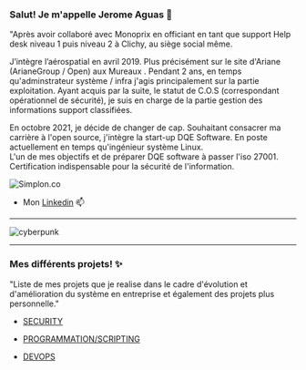 ### Salut! Je m'appelle Jerome Aguas 👋
  
"Après avoir collaboré avec Monoprix en officiant en tant que support Help desk niveau 1 puis niveau 2 à Clichy, au siège social même. 

J’intègre l’aérospatial en avril 2019. 
Plus précisément sur le site d'Ariane (ArianeGroup / Open) aux Mureaux .
Pendant 2 ans, en temps qu'adminstrateur système / infra j'agis principalement sur la partie exploitation. 
Ayant acquis par la suite, le statut de C.O.S (correspondant opérationnel de sécurité), je suis en charge de la partie gestion des informations support classifiées.

En octobre 2021, je décide de changer de cap. Souhaitant consacrer ma carrière à l'open source, j'intègre la start-up DQE Software.
En poste actuellement en temps qu'ingénieur système Linux.  
L'un de mes objectifs et de préparer DQE software à passer l'iso 27001. Certification indispensable pour la sécurité de l'information.

![Simplon.co](https://64.media.tumblr.com/017610fc57565d741fa9590e3892caaf/05716ba0c46b3c10-e3/s500x750/d8127f1cc67928d8c106c9f34ba9f32aa5eb1130.gif)


 * Mon [Linkedin](https://www.linkedin.com/in/j%C3%A9r%C3%B4me-aguas/)    📫
------

![cyberpunk](https://cdn2.downdetector.com/static/uploads/logo/github-logo.png) 


------

### Mes différents projets! ✨
"Liste de mes projets que je realise dans le cadre d'évolution et d'amélioration du système en entreprise et également des projets plus personnelle."



* [SECURITY](https://github.com/jeyinked/SECURITY)

* [PROGRAMMATION/SCRIPTING](https://github.com/jeyinked/PROGRAMMATION_SCRIPTING)


* [DEVOPS](https://github.com/jeyinked/DEVOPS)



 




